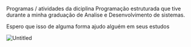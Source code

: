 Programas / atividades da diciplina Programação estruturada que tive durante a minha graduação de Analise e Desenvolvimento de sistemas.

Espero que isso de alguma forma ajudo alguém em seus estudos

![Untitled](https://github.com/w4rth0rtl3/Developments/blob/main/Structured-Programming/Untitled.png)
